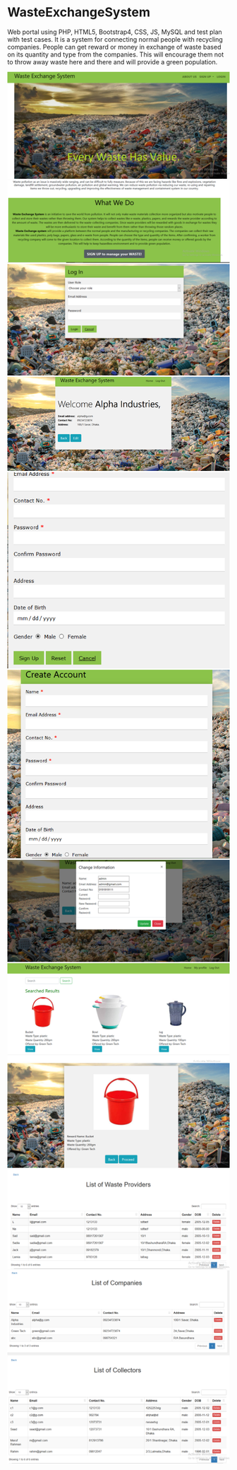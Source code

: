 # WasteExchangeSystem
Web portal using PHP, HTML5, Bootstrap4, CSS, JS, MySQL and test plan with test cases. It is a system for connecting normal people with recycling companies. People can get reward or money in exchange of waste based on its quantity and type from the companies. This will encourage them not to throw away waste here and there and will provide a green population.

![](image/1.png)
![](image/2.png)
![](image/3.png)
![](image/0.png)
![](image/4.png)
![](image/5.png)
![](image/6.png)
![](image/7.png)
![](image/8.png)
![](image/9.png)
![](image/10.png)
![](image/11.png)
